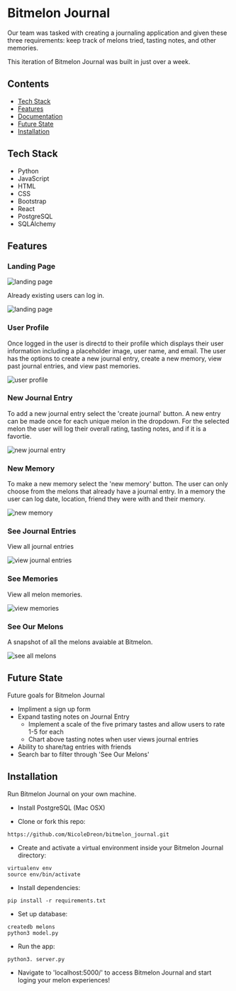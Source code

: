 # Bitmelon Journal

Our team was tasked with creating a journaling application and given these three requirements: keep track of melons tried, tasting notes, and other memories.

This iteration of Bitmelon Journal was built in just over a week.

## Contents

- [Tech Stack](#tech-stack)
- [Features](#features)
- [Documentation](#documentation)
- [Future State](#future)
- [Installation](#installation)

## <a name="tech-stack"></a>Tech Stack

- Python
- JavaScript
- HTML
- CSS
- Bootstrap
- React
- PostgreSQL
- SQLAlchemy

## <a name="features"></a>Features

### Landing Page

![landing page](https://github.com/NicoleDreon/bitmelon_journal/blob/main/static/img/homepage.png)

Already existing users can log in.

![landing page](https://github.com/NicoleDreon/bitmelon_journal/blob/main/static/img/login.png)

### User Profile

Once logged in the user is directd to their profile which displays their user information including a placeholder image, user name, and email. The user has the options to create a new journal entry, create a new memory, view past journal entries, and view past memories.

![user profile](https://github.com/NicoleDreon/bitmelon_journal/blob/main/static/img/userprofile.png)

### New Journal Entry

To add a new journal entry select the 'create journal' button. A new entry can be made once for each unique melon in the dropdown. For the selected melon the user will log their overall rating, tasting notes, and if it is a favortie.

![new journal entry](https://github.com/NicoleDreon/bitmelon_journal/blob/main/static/img/createjournal.png)

### New Memory

To make a new memory select the 'new memory' button. The user can only choose from the melons that already have a journal entry. In a memory the user can log date, location, friend they were with and their memory.

![new memory](https://github.com/NicoleDreon/bitmelon_journal/blob/main/static/img/creatememory.png)

### See Journal Entries

View all journal entries

![view journal entries](https://github.com/NicoleDreon/bitmelon_journal/blob/main/static/img/viewmemories.png)

### See Memories

View all melon memories.

![view memories](https://github.com/NicoleDreon/bitmelon_journal/blob/main/static/img/viewmemories.png)

### See Our Melons

A snapshot of all the melons avaiable at Bitmelon.

![see all melons](https://github.com/NicoleDreon/bitmelon_journal/blob/main/static/img/allmelons.png)

## <a name="future"></a>Future State

Future goals for Bitmelon Journal

- Impliment a sign up form
- Expand tasting notes on Journal Entry
  - Implement a scale of the five primary tastes and allow users to rate 1-5 for each
  - Chart above tasting notes when user views journal entries
- Ability to share/tag entries with friends
- Search bar to filter through 'See Our Melons'

## <a name="installation"></a>Installation

Run Bitmelon Journal on your own machine.

- Install PostgreSQL (Mac OSX)

- Clone or fork this repo:

```
https://github.com/NicoleDreon/bitmelon_journal.git
```

- Create and activate a virtual environment inside your Bitmelon Journal directory:

```
virtualenv env
source env/bin/activate
```

- Install dependencies:

```
pip install -r requirements.txt
```

- Set up database:

```
createdb melons
python3 model.py
```

- Run the app:

```
python3. server.py
```

- Navigate to 'localhost:5000/' to access Bitmelon Journal and start loging your melon experiences!
